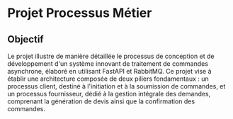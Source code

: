 # Projet Processus Métier

## Objectif
Le projet illustre de manière détaillée le processus de conception et de développement d'un système innovant de traitement de commandes asynchrone, élaboré en utilisant FastAPI et RabbitMQ. Ce projet vise à établir une architecture composée de deux piliers fondamentaux : un processus client, destiné à l'initiation et à la soumission de commandes, et un processus fournisseur, dédié à la gestion intégrale des demandes, comprenant la génération de devis ainsi que la confirmation des commandes.
